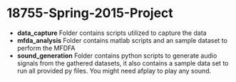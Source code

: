 # 18755-Spring-2015-Project
* **data_capture** Folder contains scripts utilized to capture the data
* **mfda_analysis** Folder contains matlab scripts and an sample dataset to perform the MFDFA
* **sound_generation** Folder contains python scripts to generate audio signals from the gathered datasets, it also contains a sample data set to run all provided py files. You might need afplay to play any sound.
